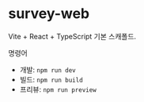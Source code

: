 # survey-web

Vite + React + TypeScript 기본 스캐폴드.

명령어
- 개발: `npm run dev`
- 빌드: `npm run build`
- 프리뷰: `npm run preview`













